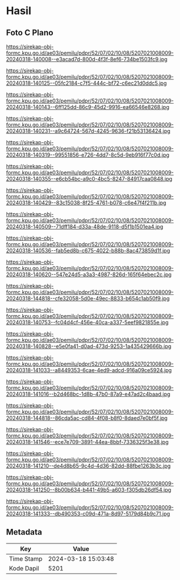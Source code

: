 # Hasil

## Foto C Plano

https://sirekap-obj-formc.kpu.go.id/ae03/pemilu/pdpr/52/07/02/10/08/5207021008009-20240318-140008--e3acad7d-800d-4f3f-8ef6-734be1503fc9.jpg

https://sirekap-obj-formc.kpu.go.id/ae03/pemilu/pdpr/52/07/02/10/08/5207021008009-20240318-140125--05fc2184-c7f5-444c-bf72-c6ec21d0ddc5.jpg

https://sirekap-obj-formc.kpu.go.id/ae03/pemilu/pdpr/52/07/02/10/08/5207021008009-20240318-140143--6ff125dd-86c9-45d2-9916-ea66546e8268.jpg

https://sirekap-obj-formc.kpu.go.id/ae03/pemilu/pdpr/52/07/02/10/08/5207021008009-20240318-140231--a9c64724-567d-4245-9636-f21b53136424.jpg

https://sirekap-obj-formc.kpu.go.id/ae03/pemilu/pdpr/52/07/02/10/08/5207021008009-20240318-140319--99551856-e726-4dd7-8c5d-9eb916f77c0d.jpg

https://sirekap-obj-formc.kpu.go.id/ae03/pemilu/pdpr/52/07/02/10/08/5207021008009-20240318-140355--e6cb54bc-a9c0-4bc5-8247-84917caa0848.jpg

https://sirekap-obj-formc.kpu.go.id/ae03/pemilu/pdpr/52/07/02/10/08/5207021008009-20240318-140429--83c15038-8f25-4761-b078-c6e47f4f211b.jpg

https://sirekap-obj-formc.kpu.go.id/ae03/pemilu/pdpr/52/07/02/10/08/5207021008009-20240318-140509--71dff184-d33a-48de-9118-d5f1b1501ea4.jpg

https://sirekap-obj-formc.kpu.go.id/ae03/pemilu/pdpr/52/07/02/10/08/5207021008009-20240318-140536--fab5ed8b-c675-4022-b88b-8ac473859d1f.jpg

https://sirekap-obj-formc.kpu.go.id/ae03/pemilu/pdpr/52/07/02/10/08/5207021008009-20240318-140620--547e24d5-a3a3-4987-826d-165f64ebec2c.jpg

https://sirekap-obj-formc.kpu.go.id/ae03/pemilu/pdpr/52/07/02/10/08/5207021008009-20240318-144818--cfe32058-5d0e-49ec-8833-b654c1ab50f9.jpg

https://sirekap-obj-formc.kpu.go.id/ae03/pemilu/pdpr/52/07/02/10/08/5207021008009-20240318-140753--fc04d4cf-456e-40ca-a337-5eef9821855e.jpg

https://sirekap-obj-formc.kpu.go.id/ae03/pemilu/pdpr/52/07/02/10/08/5207021008009-20240318-140828--e5e0fa41-d0ad-473d-9253-1a435429666b.jpg

https://sirekap-obj-formc.kpu.go.id/ae03/pemilu/pdpr/52/07/02/10/08/5207021008009-20240318-141033--a8449353-6cae-4ed9-adcd-916a09ce5924.jpg

https://sirekap-obj-formc.kpu.go.id/ae03/pemilu/pdpr/52/07/02/10/08/5207021008009-20240318-141016--b2d468bc-1d8b-47b0-87a9-e47ad2c4baad.jpg

https://sirekap-obj-formc.kpu.go.id/ae03/pemilu/pdpr/52/07/02/10/08/5207021008009-20240318-144818--86cda5ac-cd84-4f08-b8f0-8daed7e0bf5f.jpg

https://sirekap-obj-formc.kpu.go.id/ae03/pemilu/pdpr/52/07/02/10/08/5207021008009-20240318-141546--ece7e709-3891-44ea-8bbf-7336325f3e38.jpg

https://sirekap-obj-formc.kpu.go.id/ae03/pemilu/pdpr/52/07/02/10/08/5207021008009-20240318-141210--de4d8b65-9c4d-4d36-82dd-88fbe1263b3c.jpg

https://sirekap-obj-formc.kpu.go.id/ae03/pemilu/pdpr/52/07/02/10/08/5207021008009-20240318-141250--8b00b634-b441-49b5-a603-f305db26df54.jpg

https://sirekap-obj-formc.kpu.go.id/ae03/pemilu/pdpr/52/07/02/10/08/5207021008009-20240318-141333--db490353-c09d-471a-8d97-5179d84b9c71.jpg


## Metadata

| Key        | Value               |
| ---------- | ------------------- |
| Time Stamp | 2024-03-18 15:03:48 |
| Kode Dapil | 5201                |



